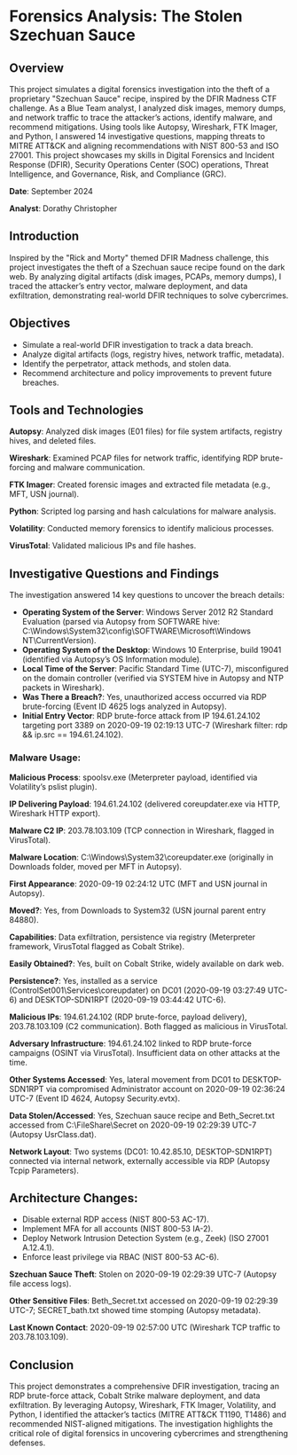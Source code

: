 # Forensics Analysis: The Stolen Szechuan Sauce

## Overview
This project simulates a digital forensics investigation into the theft of a proprietary "Szechuan Sauce" recipe, inspired by the DFIR Madness CTF challenge. As a Blue Team analyst, I analyzed disk images, memory dumps, and network traffic to trace the attacker’s actions, identify malware, and recommend mitigations. Using tools like Autopsy, Wireshark, FTK Imager, and Python, I answered 14 investigative questions, mapping threats to MITRE ATT&CK and aligning recommendations with NIST 800-53 and ISO 27001. This project showcases my skills in Digital Forensics and Incident Response (DFIR), Security Operations Center (SOC) operations, Threat Intelligence, and Governance, Risk, and Compliance (GRC).

**Date**: September 2024

**Analyst**: Dorathy Christopher

## Introduction
Inspired by the "Rick and Morty" themed DFIR Madness challenge, this project investigates the theft of a Szechuan sauce recipe found on the dark web. By analyzing digital artifacts (disk images, PCAPs, memory dumps), I traced the attacker’s entry vector, malware deployment, and data exfiltration, demonstrating real-world DFIR techniques to solve cybercrimes.

## Objectives

- Simulate a real-world DFIR investigation to track a data breach.
- Analyze digital artifacts (logs, registry hives, network traffic, metadata).
- Identify the perpetrator, attack methods, and stolen data.
- Recommend architecture and policy improvements to prevent future breaches.

## Tools and Technologies

**Autopsy**: Analyzed disk images (E01 files) for file system artifacts, registry hives, and deleted files.

**Wireshark**: Examined PCAP files for network traffic, identifying RDP brute-forcing and malware communication.

**FTK Imager**: Created forensic images and extracted file metadata (e.g., MFT, USN journal).

**Python**: Scripted log parsing and hash calculations for malware analysis.

**Volatility**: Conducted memory forensics to identify malicious processes.

**VirusTotal**: Validated malicious IPs and file hashes.

## Investigative Questions and Findings
The investigation answered 14 key questions to uncover the breach details:

- **Operating System of the Server**: Windows Server 2012 R2 Standard Evaluation (parsed via Autopsy from SOFTWARE hive: C:\Windows\System32\config\SOFTWARE\Microsoft\Windows NT\CurrentVersion).
- **Operating System of the Desktop**: Windows 10 Enterprise, build 19041 (identified via Autopsy’s OS Information module).
- **Local Time of the Server**: Pacific Standard Time (UTC-7), misconfigured on the domain controller (verified via SYSTEM hive in Autopsy and NTP packets in Wireshark).
- **Was There a Breach?**: Yes, unauthorized access occurred via RDP brute-forcing (Event ID 4625 logs analyzed in Autopsy).
- **Initial Entry Vector**: RDP brute-force attack from IP 194.61.24.102 targeting port 3389 on 2020-09-19 02:19:13 UTC-7 (Wireshark filter: rdp && ip.src == 194.61.24.102).

### Malware Usage:
**Malicious Process**: spoolsv.exe (Meterpreter payload, identified via Volatility’s pslist plugin).

**IP Delivering Payload**: 194.61.24.102 (delivered coreupdater.exe via HTTP, Wireshark HTTP export).

**Malware C2 IP**: 203.78.103.109 (TCP connection in Wireshark, flagged in VirusTotal).

**Malware Location**: C:\Windows\System32\coreupdater.exe (originally in Downloads folder, moved per MFT in Autopsy).

**First Appearance**: 2020-09-19 02:24:12 UTC (MFT and USN journal in Autopsy).

**Moved?**: Yes, from Downloads to System32 (USN journal parent entry 84880).

**Capabilities**: Data exfiltration, persistence via registry (Meterpreter framework, VirusTotal flagged as Cobalt Strike).

**Easily Obtained?**: Yes, built on Cobalt Strike, widely available on dark web.

**Persistence?**: Yes, installed as a service (ControlSet001\Services\coreupdater) on DC01 (2020-09-19 03:27:49 UTC-6) and DESKTOP-SDN1RPT (2020-09-19 03:44:42 UTC-6).


**Malicious IPs**: 194.61.24.102 (RDP brute-force, payload delivery), 203.78.103.109 (C2 communication). Both flagged as malicious in VirusTotal.

**Adversary Infrastructure**: 194.61.24.102 linked to RDP brute-force campaigns (OSINT via VirusTotal). Insufficient data on other attacks at the time.

**Other Systems Accessed**: Yes, lateral movement from DC01 to DESKTOP-SDN1RPT via compromised Administrator account on 2020-09-19 02:36:24 UTC-7 (Event ID 4624, Autopsy Security.evtx).

**Data Stolen/Accessed**: Yes, Szechuan sauce recipe and Beth_Secret.txt accessed from C:\FileShare\Secret on 2020-09-19 02:29:39 UTC-7 (Autopsy UsrClass.dat).

**Network Layout**: Two systems (DC01: 10.42.85.10, DESKTOP-SDN1RPT) connected via internal network, externally accessible via RDP (Autopsy Tcpip Parameters).

## Architecture Changes:
- Disable external RDP access (NIST 800-53 AC-17).
- Implement MFA for all accounts (NIST 800-53 IA-2).
- Deploy Network Intrusion Detection System (e.g., Zeek) (ISO 27001 A.12.4.1).
- Enforce least privilege via RBAC (NIST 800-53 AC-6).


**Szechuan Sauce Theft**: Stolen on 2020-09-19 02:29:39 UTC-7 (Autopsy file access logs).

**Other Sensitive Files**: Beth_Secret.txt accessed on 2020-09-19 02:29:39 UTC-7; SECRET_bath.txt showed time stomping (Autopsy metadata).

**Last Known Contact**: 2020-09-19 02:57:00 UTC (Wireshark TCP traffic to 203.78.103.109).

## Conclusion
This project demonstrates a comprehensive DFIR investigation, tracing an RDP brute-force attack, Cobalt Strike malware deployment, and data exfiltration. By leveraging Autopsy, Wireshark, FTK Imager, Volatility, and Python, I identified the attacker’s tactics (MITRE ATT&CK T1190, T1486) and recommended NIST-aligned mitigations. The investigation highlights the critical role of digital forensics in uncovering cybercrimes and strengthening defenses.

